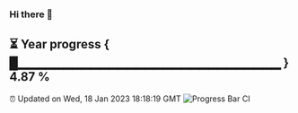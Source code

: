 ### Hi there 👋
⏳ Year progress { █▁▁▁▁▁▁▁▁▁▁▁▁▁▁▁▁▁▁▁▁▁▁▁▁▁▁▁▁▁ } 4.87 %
---
⏰ Updated on Wed, 18 Jan 2023 18:18:19 GMT
![Progress Bar CI](https://github.com/liununu/liununu/workflows/Progress%20Bar%20CI/badge.svg)
